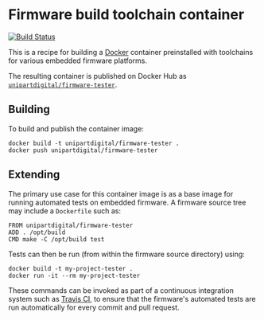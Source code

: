 # Firmware build toolchain container

[![Build Status](https://travis-ci.org/unipartdigital/firmware-tester.svg?branch=master)](https://travis-ci.org/unipartdigital/firmware-tester)

This is a recipe for building a [Docker](https://www.docker.com/)
container preinstalled with toolchains for various embedded firmware
platforms.

The resulting container is published on Docker Hub as
[`unipartdigital/firmware-tester`](https://hub.docker.com/r/unipartdigital/firmware-tester/).

## Building

To build and publish the container image:

    docker build -t unipartdigital/firmware-tester .
    docker push unipartdigital/firmware-tester

## Extending

The primary use case for this container image is as a base image for
running automated tests on embedded firmware.  A firmware source tree
may include a `Dockerfile` such as:

    FROM unipartdigital/firmware-tester
    ADD . /opt/build
    CMD make -C /opt/build test

Tests can then be run (from within the firmware source directory)
using:

    docker build -t my-project-tester .
    docker run -it --rm my-project-tester

These commands can be invoked as part of a continuous integration
system such as [Travis CI](https://travis-ci.org/), to ensure that the
firmware's automated tests are run automatically for every commit and
pull request.
